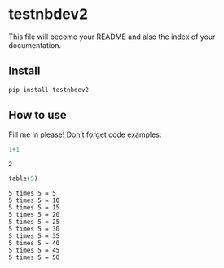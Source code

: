 testnbdev2
================

<!-- WARNING: THIS FILE WAS AUTOGENERATED! DO NOT EDIT! -->

This file will become your README and also the index of your
documentation.

## Install

``` sh
pip install testnbdev2
```

## How to use

Fill me in please! Don’t forget code examples:

``` python
1+1
```

    2

``` python
table(5)
```

    5 times 5 = 5
    5 times 5 = 10
    5 times 5 = 15
    5 times 5 = 20
    5 times 5 = 25
    5 times 5 = 30
    5 times 5 = 35
    5 times 5 = 40
    5 times 5 = 45
    5 times 5 = 50

